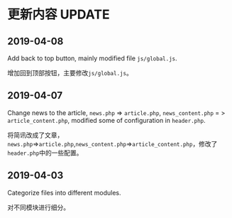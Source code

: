 # 更新内容 UPDATE

## 2019-04-08

Add back to top button, mainly modified file `js/global.js`.

增加回到顶部按钮，主要修改`js/global.js`。

## 2019-04-07

Change news to the article, `news.php` => `article.php`, `news_content.php` = > `article_content.php`, modified some of configuration in `header.php`.

将简讯改成了文章，`news.php`=>`article.php`,`news_content.php`=>`article_content.php`，修改了`header.php`中的一些配置。

## 2019-04-03

Categorize files into different modules.

对不同模块进行细分。
